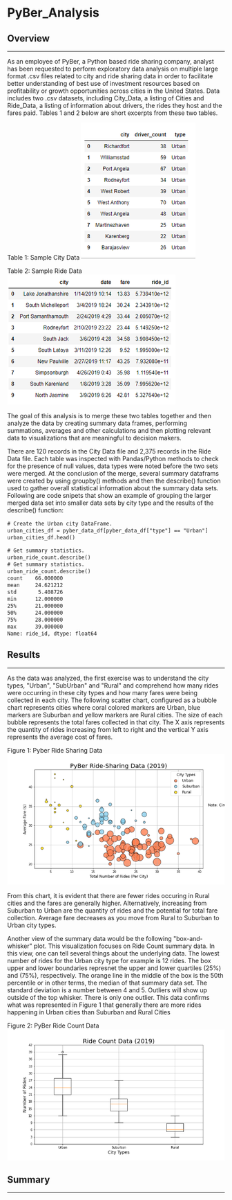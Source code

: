 # PyBer_Analysis

## Overview
---
As an employee of PyBer, a Python based ride sharing company, analyst has been requested to perform exploratory data analysis on multiple large format .csv files related to city and ride sharing data in order to facilitate better understanding of best use of investment resources based on profitability or growth opportunities across cities in the United States.  Data includes two .csv datasets, including City_Data, a listing of Cities and Ride_Data, a listing of information about drivers, the rides they host and the fares paid.  Tables 1 and 2 below are short excerpts from these two tables.  

Table 1:  Sample City Data
![City_Data](analysis/City_Data_Sample.png) 

Table 2:  Sample Ride Data
![Ride_Data](analysis/Ride_Data_Sample.png)

The goal of this analysis is to merge these two tables together and then analyze the data by creating summary data frames, performing summations, averages and other calculations and then plotting relevant data to visualizations that are meaningful to decision makers.

There are 120 records in the City Data file and 2,375 records in the Ride Data file.  Each table was inspected with Pandas/Python methods to check for the presence of null values, data types were noted before the two sets were merged.  At the conclusion of the merge, several summary dataframs were created by using groupby() methods and then the describe() function used to gather overall statistical information about the summary data sets.  Following are code snipets that show an example of grouping the larger merged data set into smaller data sets by city type and the results of the describe() function:

``` Pandas df creation using groupby() method
# Create the Urban city DataFrame.
urban_cities_df = pyber_data_df[pyber_data_df["type"] == "Urban"]
urban_cities_df.head()
```

``` Pandas code and output for the urban cities type dataframe.
# Get summary statistics.
urban_ride_count.describe()
# Get summary statistics.
urban_ride_count.describe()
count    66.000000
mean     24.621212
std       5.408726
min      12.000000
25%      21.000000
50%      24.000000
75%      28.000000
max      39.000000
Name: ride_id, dtype: float64
```



## Results
---

As the data was analyzed, the first exercise was to understand the city types, "Urban", "SubUrban" and "Rural" and comprehend how many rides were occurring in these city types and how many fares were being collected in each city.  The following scatter chart, configured as a bubble chart represents cities where coral colored markers are Urban, blue markers are Suburban and yellow markers are Rural cities.  The size of each bubble represents the total fares collected in that city.  The X axis represents the quantity of rides increasing from left to right and the vertical Y axis represents the average cost of fares.

Figure 1:  Pyber Ride Sharing Data
![Ride_Data](analysis/Fig1.png)

From this chart, it is evident that there are fewer rides occuring in Rural cities and the fares are generally higher.  Alternatively, increasing from Suburban to Urban are the quantity of rides and the potential for total fare collection.  Average fare decreases as you move from Rural to Suburban to Urban city types.

Another view of the summary data would be the following "box-and-whisker" plot.  This visualization focuses on Ride Count summary data.  In this view, one can tell several things about the underlying data.  The lowest number of rides for the Urban city type for example is 12 rides.  The box upper and lower boundaries represnet the upper and lower quartiles (25%) and (75%), respectively.  The orange line in the middle of the box is the 50th percentile or in other terms, the median of that summary data set.  The standard deviation is a number between 4 and 5.  Outliers will show up outside of the top whisker.  There is only one outlier.  This data confirms what was represented in Figure 1 that generally there are more rides happening in Urban cities than Suburban and Rural Cities

Figure 2:  PyBer Ride Count Data
![Ride_Data](analysis/Fig2.png)



## Summary
---
